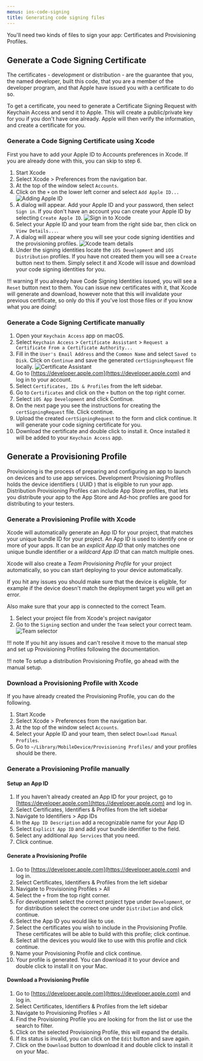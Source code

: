 ```yaml
---
menus: ios-code-signing
title: Generating code signing files
---
```

You'll need two kinds of files to sign your app: Certificates and Provisioning Profiles.

## Generate a Code Signing Certificate

The certificates - development or distribution - are the guarantee that you, the named developer, built this code, that you are a member of the developer program, and that Apple have issued you with a certificate to do so.

To get a certificate, you need to generate a Certificate Signing Request with Keychain Access and send it to Apple. This will create a public/private key for you if you don't have one already. Apple will then verify the information, and create a certificate for you.

### Generate a Code Signing Certificate using Xcode

First you have to add your Apple ID to Accounts preferences in Xcode. If you are already done with this, you can skip to step 6.

1. Start Xcode
2. Select Xcode > Preferences from the navigation bar.
3. At the top of the window select `Accounts`.
4. Click on the `+` on the lower left corner and select `Add Apple ID...`
![Adding Apple ID](/img/code-signing/ios-code-signing/xcode_adding_account.png)
5. A dialog will appear. Add your Apple ID and your password, then select `Sign in`. If you don't have an account you can create your Apple ID by selecting `Create Apple ID`.
![Sign in to Xcode](/img/code-signing/ios-code-signing/xcode_sign_in.png)
6. Select your Apple ID and your team from the right side bar, then click on `View Details...`.
7. A dialog will appear where you will see your code signing identities and the provisioning profiles.
![Xcode team details](/img/code-signing/ios-code-signing/xcode_signing_files.png)
8. Under the signing identities locate the `iOS Development` and `iOS Distribution` profiles. If you have not created them you will see a `Create` button next to them. Simply select it and Xcode will issue and download your code signing identities for you.

!!! warning
    If you already have Code Signing Identities issued, you will see a `Reset` button next to them. You can issue new certificates with it, that Xcode will generate and download, however note that this will invalidate your previous certificate, so only do this if you've lost those files or if you know what you are doing!


### Generate a Code Signing Certificate manually
1. Open your `Keychain Access` app on macOS.
2. Select `Keychain Access` > `Certificate Assistant` > `Request a Certificate From a Certificate Authority...`
3. Fill in the `User's Email Address` and the `Common Name` and select `Saved to Disk`. Click on `Continue` and save the generated `certSigningRequest` file locally.
![Certificate Assistant](/img/code-signing/ios-code-signing/certificate_assistant.png)
4. Go to [https://developer.apple.com](https://developer.apple.com) and log in to your account.
5. Select `Certificates, IDs & Profiles` from the left sidebar.
6. Go to `Certificates` and click on the `+` button on the top right corner.
7. Select `iOS App Development` and click Continue.
8. On the next page you see the instructions for creating the `certSigningRequest` file. Click continue.
9. Upload the created `certSigningRequest` to the form and click continue. It will generate your code signing certificate for you.
10. Download the certificate and double click to install it. Once installed it will be added to your `Keychain Access` app.

## Generate a Provisioning Profile
Provisioning is the process of preparing and configuring an app to launch on devices and to use app services. Development Provisioning Profiles holds the device identifiers ( UUID ) that is eligible to run your app. Distribution Provisioning Profiles can include App Store profiles, that lets you distribute your app to the App Store and Ad-hoc profiles are good for distributing to your testers.

### Generate a Provisioning Profile with Xcode
Xcode will automatically generate an App ID for your project, that matches your unique bundle ID for your project. An App ID is used to identify one or more of your apps. It can be an *explicit App ID* that only matches one unique bundle identifier or a *wildcard App ID* that can match multiple ones.

Xcode will also create a *Team Provisioning Profile* for your project automatically, so you can start deploying to your device automatically.

If you hit any issues you should make sure that the device is eligible, for example if the device doesn't match the deployment target you will get an error.

Also make sure that your app is connected to the correct Team.

1. Select your project file from Xcode's project navigator
2. Go to the `Signing` section and under the `Team` select your correct team.
![Team selector](/img/code-signing/ios-code-signing/xcode_team_selector.png)

!!! note
    If you hit any issues and can't resolve it move to the manual step and set up Provisioning Profiles following the documentation.

!!! note
    To setup a distribution Provisioning Profile, go ahead with the manual setup.

### Download a Provisioning Profile with Xcode
If you have already created the Provisioning Profile, you can do the following.

1. Start Xcode
2. Select Xcode > Preferences from the navigation bar.
3. At the top of the window select `Accounts`.
4. Select your Apple ID and your team, then select `Download Manual Profiles`.
5. Go to `~/Library/MobileDevice/Provisioning Profiles/` and your profiles should be there.

### Generate a Provisioning Profile manually

#### Setup an App ID
1. If you haven't already created an App ID for your project, go to [https://developer.apple.com](https://developer.apple.com) and log in.
2. Select Certificates, Identifiers & Profiles from the left sidebar
3. Navigate to Identifiers > App IDs
4. In the `App ID Description` add a recognizable name for your App ID
5. Select `Explicit App ID` and add your bundle identifier to the field.
6. Select any additional `App Services` that you need.
7. Click continue.

#### Generate a Provisioning Profile
1. Go to [https://developer.apple.com](https://developer.apple.com) and log in.
2. Select Certificates, Identifiers & Profiles from the left sidebar
3. Navigate to Provisioning Profiles > All
4. Select the `+` from the top right corner.
5. For development select the correct project type under `Development`, or for distribution select the correct one under `Distribution` and click continue.
6. Select the App ID you would like to use.
7. Select the certificates you wish to include in the Provisioning Profile. These certificates will be able to build with this profile; click continue.
8. Select all the devices you would like to use with this profile and click continue.
9. Name your Provisioning Profile and click continue.
10. Your profile is generated. You can download it to your device and double click to install it on your Mac.

#### Download a Provisioning Profile
1. Go to [https://developer.apple.com](https://developer.apple.com) and log in.
2. Select Certificates, Identifiers & Profiles from the left sidebar
3. Navigate to Provisioning Profiles > All
4. Find the Provisioning Profile you are looking for from the list or use the search to filter.
5. Click on the selected Provisioning Profile, this will expand the details.
6. If its status is invalid, you can click on the `Edit` button and save again.
7. Click on the `Download` button to download it and double click to install it on your Mac.

[^1]: Screenshots from https://developer.apple.com/support
